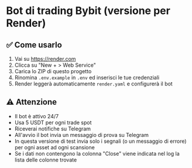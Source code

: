# Bot di trading Bybit (versione per Render)

## ✅ Come usarlo

1. Vai su https://render.com
2. Clicca su "New + > Web Service"
3. Carica lo ZIP di questo progetto
4. Rinomina `.env.example` in `.env` ed inserisci le tue credenziali
5. Render leggerà automaticamente `render.yaml` e configurerà il bot

## ⚠️ Attenzione
- Il bot è attivo 24/7
- Usa 5 USDT per ogni trade spot
- Riceverai notifiche su Telegram
- All'avvio il bot invia un messaggio di prova su Telegram
- In questa versione di test invia solo i segnali (o un messaggio di errore) per ogni asset ad ogni scansione
- Se i dati non contengono la colonna "Close" viene indicata nel log la lista delle colonne trovate
